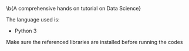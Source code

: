 \b{A comprehensive hands on tutorial on Data Science}

The language used is:
- Python 3

Make sure the referenced libraries are installed before running the codes
